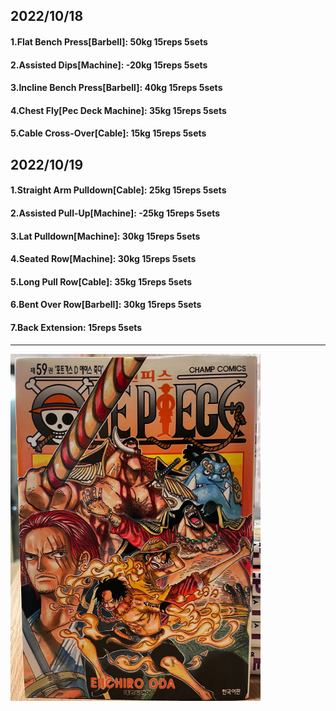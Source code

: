 ## 2022/10/18
#### 1.Flat Bench Press\[Barbell\]: 50kg 15reps 5sets
#### 2.Assisted Dips\[Machine\]: -20kg 15reps 5sets
#### 3.Incline Bench Press\[Barbell\]: 40kg 15reps 5sets
#### 4.Chest Fly\[Pec Deck Machine\]: 35kg 15reps 5sets
#### 5.Cable Cross-Over\[Cable\]: 15kg 15reps 5sets

## 2022/10/19
#### 1.Straight Arm Pulldown\[Cable\]: 25kg 15reps 5sets
#### 2.Assisted Pull-Up\[Machine\]: -25kg 15reps 5sets
#### 3.Lat Pulldown\[Machine\]: 30kg 15reps 5sets
#### 4.Seated Row\[Machine\]: 30kg 15reps 5sets
#### 5.Long Pull Row\[Cable\]: 35kg 15reps 5sets
#### 6.Bent Over Row\[Barbell\]: 30kg 15reps 5sets
#### 7.Back Extension: 15reps 5sets

---

<img src='../_resources/__059.png' width='400px' />
